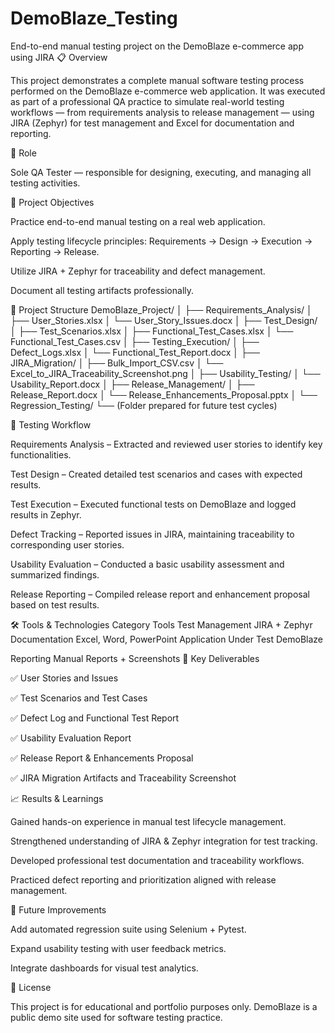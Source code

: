 # DemoBlaze_Testing
End-to-end manual testing project on the DemoBlaze e-commerce app using JIRA
📋 Overview

This project demonstrates a complete manual software testing process performed on the DemoBlaze
 e-commerce web application.
It was executed as part of a professional QA practice to simulate real-world testing workflows — from requirements analysis to release management — using JIRA (Zephyr) for test management and Excel for documentation and reporting.

👤 Role

Sole QA Tester — responsible for designing, executing, and managing all testing activities.

🎯 Project Objectives

Practice end-to-end manual testing on a real web application.

Apply testing lifecycle principles: Requirements → Design → Execution → Reporting → Release.

Utilize JIRA + Zephyr for traceability and defect management.

Document all testing artifacts professionally.

🧩 Project Structure
DemoBlaze_Project/
│
├── Requirements_Analysis/
│   ├── User_Stories.xlsx
│   └── User_Story_Issues.docx
│
├── Test_Design/
│   ├── Test_Scenarios.xlsx
│   ├── Functional_Test_Cases.xlsx
│   └── Functional_Test_Cases.csv
│
├── Testing_Execution/
│   ├── Defect_Logs.xlsx
│   └── Functional_Test_Report.docx
│
├── JIRA_Migration/
│   ├── Bulk_Import_CSV.csv
│   └── Excel_to_JIRA_Traceability_Screenshot.png
│
├── Usability_Testing/
│   └── Usability_Report.docx
│
├── Release_Management/
│   ├── Release_Report.docx
│   └── Release_Enhancements_Proposal.pptx
│
└── Regression_Testing/
    └── (Folder prepared for future test cycles)

🧠 Testing Workflow

Requirements Analysis – Extracted and reviewed user stories to identify key functionalities.

Test Design – Created detailed test scenarios and cases with expected results.

Test Execution – Executed functional tests on DemoBlaze and logged results in Zephyr.

Defect Tracking – Reported issues in JIRA, maintaining traceability to corresponding user stories.

Usability Evaluation – Conducted a basic usability assessment and summarized findings.

Release Reporting – Compiled release report and enhancement proposal based on test results.

🛠️ Tools & Technologies
Category	Tools
Test Management	JIRA + Zephyr
Documentation	Excel, Word, PowerPoint
Application Under Test	DemoBlaze

Reporting	Manual Reports + Screenshots
📑 Key Deliverables

✅ User Stories and Issues

✅ Test Scenarios and Test Cases

✅ Defect Log and Functional Test Report

✅ Usability Evaluation Report

✅ Release Report & Enhancements Proposal

✅ JIRA Migration Artifacts and Traceability Screenshot

📈 Results & Learnings

Gained hands-on experience in manual test lifecycle management.

Strengthened understanding of JIRA & Zephyr integration for test tracking.

Developed professional test documentation and traceability workflows.

Practiced defect reporting and prioritization aligned with release management.

🚀 Future Improvements

Add automated regression suite using Selenium + Pytest.

Expand usability testing with user feedback metrics.

Integrate dashboards for visual test analytics.

🧾 License

This project is for educational and portfolio purposes only.
DemoBlaze is a public demo site used for software testing practice.
